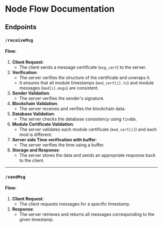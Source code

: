 # Node Flow Documentation

## Endpoints


### `/receiveMsg`

#### Flow:
1. **Client Request**: 
    - The client sends a message certificate (`msg_cert`) to the server.
2. **Verification**:
    - The server verifies the structure of the certificate and unwraps it.
    - It ensures that all module timestamps (`mod_cert[i].ts`) and module messages (`mod[i].msgs`) are consistent.
3. **Sender Validation**: 
    - The server verifies the sender's signature.
4. **Blockchain Validation**: 
    - The server receives and verifies the blockchain data.
5. **Database Validation**: 
    - The server checks the database consistency using `findDb`.
7. **Module Certificate Validation**: 
    - The server validates each module certificate (`mod_cert[i]`) and each mod is different.
8. **Server side Time verification with buffer**:
    - The server verifies the time using a buffer.
9. **Storage and Response**: 
    - The server stores the data and sends an appropriate response back to the client.

---

### `/sendMsg`

#### Flow:
1. **Client Request**: 
    - The client requests messages for a specific timestamp.
2. **Response**: 
    - The server retrieves and returns all messages corresponding to the given timestamp.

